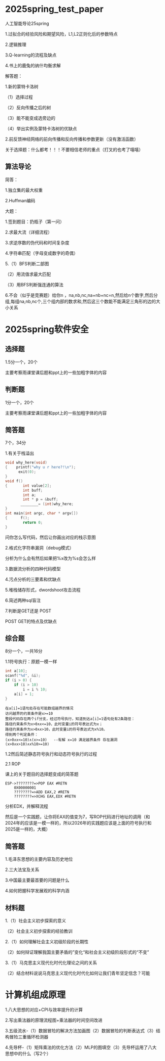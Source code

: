 # 2025spring_test_paper
人工智能导论25spring

1.过拟合的经验风险和期望风险，L1,L2正则化后的参数特点

2.逻辑推理

3.Q-learning的流程及缺点

4.书上的鹿兔的纳什均衡求解

解答题：

1.新的蒙特卡洛树

（1）选择过程

（2）反向传播之后的树

（3）能不能变成选旁边的

（4）举出实例及蒙特卡洛树的优缺点

2.前反馈神经网络的前向传播和反向传播和参数更新（没有激活函数）

关于选择题：什么都考！！！不要相信老师的重点（打叉的也考了嘻嘻）

## 算法导论
简答：

1.独立集的最大权重

2.Huffman编码

大题：

1.签到题目：扔瓶子（第一问）

2.求最大流（详细流程）

3.求逆序数的伪代码和时间复杂度

4.字符串匹配（字母变成数字的奇偶）

5.（1）BFS判断二部图

（2）用流值求最大匹配

（3）用BFS判断强连通的算法

6.不会（似乎是竞赛题）给你n ，na,nb,nc,na+nb+nc=n,然后给n个数字,然后分组,每组na,nb,nc个,三个组内部的数求和,然后这三个数能不能满足三角形的边的大小关系

# 2025spring软件安全

## 选择题

1.5分一个，20个

主要考察雨课堂课后题和ppt上的一些加粗字体的内容



## 判断题 

1分一个，20个

主要考察雨课堂课后题和ppt上的一些加粗字体的内容

## 简答题 

7个，34分

1.有关于栈溢出

```c++
void why_here(void)
{    printf("why u r here?!\n"); 
      exit(0); 
}
void f()
{       int value[2];
        int buff; 
 		int a;
 	    int * p = &buff; 
       ________= (int)why_here;
} 
int main(int argc, char * argv[])
{      f();
        return 0;
}
```

问你怎么写代码，然后让你画出对应的栈示意图



2.格式化字符串漏洞（debug模式）

分析为什么会有然后如果把%x改为%s会怎么样



3.数据流分析的四种代码模型



4.污点分析的三要素和优缺点



5.堆栈储存形式，dwordshoot攻击流程



6.简述两种sql盲注



7.判断是GET还是 POST

POST GET的特点及优缺点



## 综合题

8分一个，一共16分

1.1符号执行：原题一模一样

```c++
int a[10];
scanf("%d", &i);
if (i > 0) {
    if (i > 10)
        i = i % 10;
    a[i] = 1;
}

```

```
在a[i]=1语句处存在可能数组越界的情况
访问越界的约束条件是x>=10 
整段代码存在两个if分支，经过符号执行，知道到达a[i]=1语句处有2条路径：
路径约束条件为x>0∧x<=10，此时变量i的符号表达式为x；
路径约束条件为x>0∧x>10，此时变量i的符号表达式为x%10。
得到两个判定条件：
(x>0∧x<=10)∧(x>=10)   --有解 x=10 满足越界条件 存在漏洞
(x>0∧x>10)∧x%10>=10)
```

1.2然后简述静态符号执行和动态符号执行的过程



2.1 ROP    

课上的关于题目的选择题变成的简答题

```
ESP->????????=>POP EAX #RETN
	0X00000001
	????????=>ADD EAX,2 #RETN
	????????=>XCHG EAX,EDX #RETN
```

分析EDX，并解释流程

然后是一个实践题，让你将EAX的值变为7，写ROP代码进行地址的调用（和2024年的应该是一模一样的，所以2026年的实践题应该是上面的符号执行和2025是一样的，大概）
## 简答题

1.毛泽东思想的主要内容及历史地位

2.三大法宝及关系

3.中国最主要最首要的问题是什么

4.如何把握科学发展观的科学内涵

## 材料题

1.（1）社会主义初步探索的意义

（2）社会主义初步探索的经验教训

2.（1）如何理解社会主义初级阶段的长期性

（2）如何辩证理解我国主要矛盾的”变化“和社会主义初级阶段形式的“不变”

3.（1）马克思主义现代化时代化理论之间的关系

（2）结合材料说说马克思主义现代化时代化如何让我们青年坚定信念？可能

# 计算机组成原理
1.八大思想的对应+CPI与效率提升的计算

2.写出乘法器的原理流程图+乘法器的时间空间改进

3.五级流水-（1）数据冒险的解决方法加画图（2）数据冒险的判断表达式（3）结构冒险三重循环检测器

4.先导杯-（1）矩阵乘法的优化方法（2）MLP的图填空（3）先导杯运用了八大思想中的什么（写2个）

